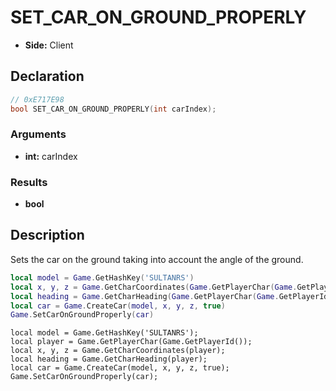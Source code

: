 # SET_CAR_ON_GROUND_PROPERLY
- **Side:** Client

## Declaration
```cpp
// 0xE717E98
bool SET_CAR_ON_GROUND_PROPERLY(int carIndex);
```

### Arguments
- **int:** carIndex

### Results
- **bool**

## Description
Sets the car on the ground taking into account the angle of the ground.

```lua
local model = Game.GetHashKey('SULTANRS')
local x, y, z = Game.GetCharCoordinates(Game.GetPlayerChar(Game.GetPlayerId()))
local heading = Game.GetCharHeading(Game.GetPlayerChar(Game.GetPlayerId()))
local car = Game.CreateCar(model, x, y, z, true)
Game.SetCarOnGroundProperly(car)
```

```squirrel
local model = Game.GetHashKey('SULTANRS');
local player = Game.GetPlayerChar(Game.GetPlayerId());
local x, y, z = Game.GetCharCoordinates(player);
local heading = Game.GetCharHeading(player);
local car = Game.CreateCar(model, x, y, z, true);
Game.SetCarOnGroundProperly(car);
```